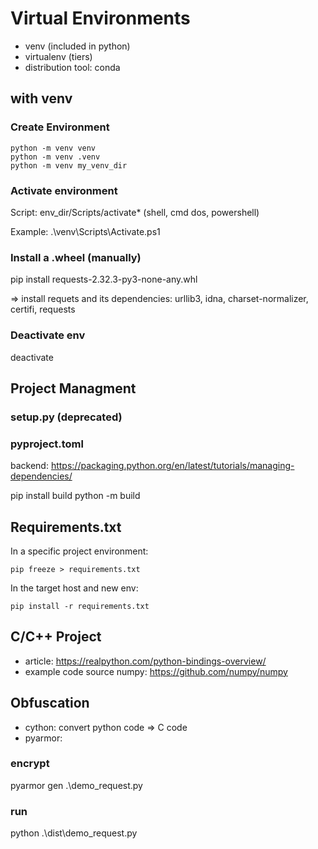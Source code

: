 # Virtual Environments
- venv (included in python)
- virtualenv (tiers)
- distribution tool: conda

## with venv
### Create Environment
```
python -m venv venv
python -m venv .venv
python -m venv my_venv_dir
```
### Activate environment
Script: env_dir/Scripts/activate* (shell, cmd dos, powershell)

Example:
.\venv\Scripts\Activate.ps1

### Install a .wheel (manually)
pip install requests-2.32.3-py3-none-any.whl

=> install requets and its dependencies:
    urllib3, idna, charset-normalizer, certifi, requests


### Deactivate env
deactivate

## Project Managment
### setup.py (deprecated)
### pyproject.toml
backend: https://packaging.python.org/en/latest/tutorials/managing-dependencies/

pip install build
python -m build

## Requirements.txt
In a specific project environment:

`pip freeze > requirements.txt`

In the target host and new env:

`pip install -r requirements.txt`

## C/C++ Project
- article: https://realpython.com/python-bindings-overview/
- example code source numpy: https://github.com/numpy/numpy

## Obfuscation
- cython: convert python code => C code
- pyarmor:

### encrypt
pyarmor gen .\demo_request.py

### run
python .\dist\demo_request.py